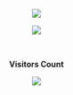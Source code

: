 <div align="center">  
<p align="center">
<img src="https://github-readme-stats.vercel.app/api/top-langs/?username=ItsMat&theme=radical&card_width=466">
</p>
</div>

<p align="center">
<img src="https://github-readme-stats.vercel.app/api?username=itsmat&&show_icons=true&theme=radical">
</p>

<div align="center">  
<br><p align="centre"><b>Visitors Count</b></p>  
<p align="center"><img align="center" src="https://profile-counter.glitch.me/{ItsMat}/count.svg" /></p> 
<br></div>
  
<!---
itsmat/itsmat is a ✨ special ✨ repository because its `README.md` (this file) appears on your GitHub profile.
You can click the Preview link to take a look at your changes.
--->
